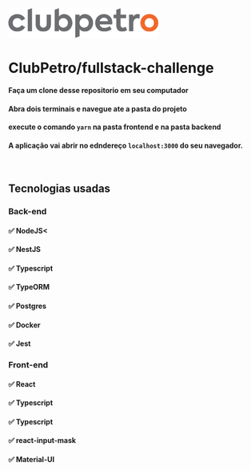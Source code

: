 <img src="logo-clubpetro.png" alt="Clubpetro" width="300">

# ClubPetro/fullstack-challenge


#### Faça um clone desse repositorio em seu computador

#### Abra dois terminais e navegue ate a pasta do projeto 

#### execute o comando `yarn` na pasta frontend e na pasta backend

#### A aplicação vai abrir no edndereço ```localhost:3000``` do seu navegador.

&nbsp;





## Tecnologias usadas

### Back-end

#### ✅ NodeJS<
#### ✅ NestJS
#### ✅ Typescript
#### ✅ TypeORM
#### ✅ Postgres
#### ✅ Docker
#### ✅ Jest


### Front-end

#### ✅ React
#### ✅ Typescript
#### ✅ Typescript
#### ✅ react-input-mask
#### ✅ Material-UI
